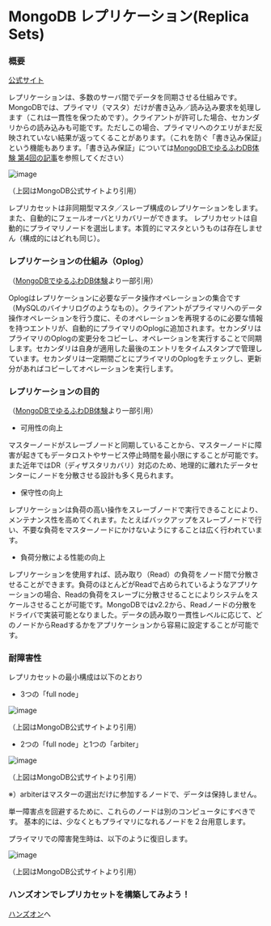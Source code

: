 MongoDB レプリケーション(Replica Sets)
=================

### 概要

[公式サイト](http://docs.mongodb.org/manual/core/replication-introduction/)

レプリケーションは、多数のサーバ間でデータを同期させる仕組みです。
MongoDBでは、プライマリ（マスタ）だけが書き込み／読み込み要求を処理します（これは一貫性を保つためです）。クライアントが許可した場合、セカンダリからの読み込みも可能です。ただしこの場合、プライマリへのクエリがまだ反映されていない結果が返ってくることがあります。（これを防ぐ「書き込み保証」という機能もあります。「書き込み保証」については[MongoDBでゆるふわDB体験 第4回の記事](http://gihyo.jp/dev/serial/01/mongodb/0004?page=4)を参照してください）

![image](http://docs.mongodb.org/manual/_images/replica-set-read-write-operations-primary.png)

（上図はMongoDB公式サイトより引用）

レプリカセットは非同期型マスタ／スレーブ構成のレプリケーションをします。また、自動的にフェールオーバとリカバリーができます。
レプリカセットは自動的にプライマリノードを選出します。本質的にマスタというものは存在しません（構成的にはどれも同じ）。


### レプリケーションの仕組み（Oplog）
（[MongoDBでゆるふわDB体験](http://gihyo.jp/dev/serial/01/mongodb/0004)より一部引用）

Oplogはレプリケーションに必要なデータ操作オペレーションの集合です（MySQLのバイナリログのようなもの）。クライアントがプライマリへのデータ操作オペレーションを行う度に、そのオペレーションを再現するのに必要な情報を持つエントリが、自動的にプライマリのOplogに追加されます。セカンダリはプライマリのOplogの変更分をコピーし、オペレーションを実行することで同期します。セカンダリは自身が適用した最後のエントリをタイムスタンプで管理しています。セカンダリは一定期間ごとにプライマリのOplogをチェックし、更新分があればコピーしてオペレーションを実行します。


### レプリケーションの目的
（[MongoDBでゆるふわDB体験](http://gihyo.jp/dev/serial/01/mongodb/0004)より一部引用）

* 可用性の向上

マスターノードがスレーブノードと同期していることから、マスターノードに障害が起きてもデータロストやサービス停止時間を最小限にすることが可能です。また近年ではDR（ディザスタリカバリ）対応のため、地理的に離れたデータセンターにノードを分散させる設計も多く見られます。

* 保守性の向上

レプリケーションは負荷の高い操作をスレーブノードで実行できることにより、メンテナンス性を高めてくれます。たとえばバックアップをスレーブノードで行い、不要な負荷をマスターノードにかけないようにすることは広く行われています。

* 負荷分散による性能の向上

レプリケーションを使用すれば、読み取り（Read）の負荷をノード間で分散させることができます。負荷のほとんどがReadで占められているようなアプリケーションの場合、Readの負荷をスレーブに分散させることによりシステムをスケールさせることが可能です。MongoDBではv2.2から、Readノードの分散をドライバで実装可能となりました。データの読み取り一貫性レベルに応じて、どのノードからReadするかをアプリケーションから容易に設定することが可能です。




### 耐障害性

レプリカセットの最小構成は以下のとおり

* 3つの「full node」

![image](http://docs.mongodb.org/manual/_images/replica-set-primary-with-two-secondaries.png)

（上図はMongoDB公式サイトより引用）

* 2つの「full node」と1つの「arbiter」

![image](http://docs.mongodb.org/manual/_images/replica-set-primary-with-secondary-and-arbiter.png)

（上図はMongoDB公式サイトより引用）

※）arbiterはマスターの選出だけに参加するノードで、データは保持しません。

単一障害点を回避するために、これらのノードは別のコンピュータにすべきです。
基本的には、少なくともプライマリになれるノードを２台用意します。

プライマリでの障害発生時は、以下のように復旧します。

![image](http://docs.mongodb.org/manual/_images/replica-set-trigger-election.png)

（上図はMongoDB公式サイトより引用）


### ハンズオンでレプリカセットを構築してみよう！

[ハンズオン](https://github.com/syokenz/marunouchi-mongodb/tree/master/20130626/hayashida/hands-on)へ

